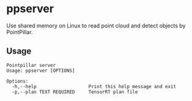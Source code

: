 # ppserver

Use shared memory on Linux to read point cloud and detect objects by PointPillar.

## Usage

```
Pointpillar server
Usage: ppserver [OPTIONS]

Options:
  -h,--help                   Print this help message and exit
  -p,--plan TEXT REQUIRED     TensorRT plan file
 ```
